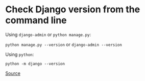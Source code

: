 # Check Django version from the command line

Using `django-admin` or `python manage.py`:

`python manage.py --version` or `django-admin --version`

Using `python`:

`python -m django --version`

[Source](https://www.codespeedy.com/check-the-version-of-django/)